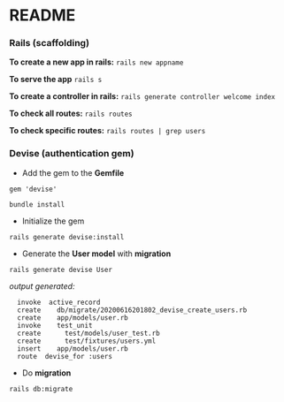 # README

### Rails (scaffolding)

**To create a new app in rails:**
`rails new appname`

**To serve the app**
`rails s`

**To create a controller in rails:**
`rails generate controller welcome index`

**To check all routes:**
`rails routes`

**To check specific routes:**
`rails routes | grep users`

### Devise (authentication gem)

* Add the gem to the **Gemfile**

`gem 'devise'`

`bundle install`

* Initialize the gem

`rails generate devise:install`

* Generate the **User model** with **migration**

`rails generate devise User`

*output generated:*

```
  invoke  active_record
  create    db/migrate/20200616201802_devise_create_users.rb
  create    app/models/user.rb
  invoke    test_unit
  create      test/models/user_test.rb
  create      test/fixtures/users.yml
  insert    app/models/user.rb
  route  devise_for :users
````

* Do **migration**

`rails db:migrate`

